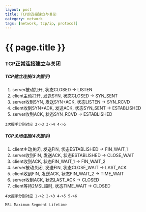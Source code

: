 ```yaml
---
layout: post
title: TCP的连接建立与关闭
category: network
tags: [network, tcp/ip, protocol]
---
```


{{ page.title }}
=========

### TCP正常连接建立与关闭 ###
##### TCP建立连接(3次握手) ####
1. server被动打开, 状态CLOSED -> LISTEN
2. client主动打开, 发送SYN, 状态CLOSED -> SYN_SENT
3. server收到SYN, 发送SYN+ACK, 状态LISTEN -> SYN_RCVD
4. client收到SYN+ACK, 发送ACK, 状态SYN_SENT -> ESTABLISHED
5. server收到ACK, 状态SYN_RCVD -> ESTABLISHED

`3次握手分别对应 2->3 3->4 4->5`

##### TCP关闭连接(4次握手) #####
1. client主动关闭, 发送FIN, 状态ESTABLISHED -> FIN_WAIT_1
2. server收到FIN, 发送ACK, 状态ESTABLISHED -> CLOSE_WAIT
3. client收到ACK, 状态FIN_WAIT_1 -> FIN_WAIT_2
4. server被动关闭, 发送FIN, 状态CLOSE_WAIT -> LAST_ACK
5. client收到FIN, 发送ACK, 状态FIN_WAIT_2 -> TIME_WAIT
6. server收到ACK, 状态LAST_ACK -> CLOSED
7. client等待2MSL超时, 状态TIME_WAIT -> CLOSED

`4次握手分别对应 1->2 2->3 4->5 5->6`

`MSL Maximum Segment Lifetime`
